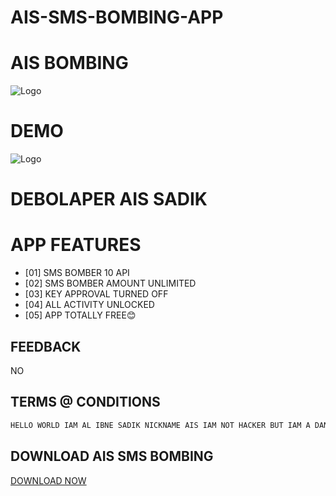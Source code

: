 # AIS-SMS-BOMBING-APP

# AIS BOMBING
 
![Logo](received_1025986074757503.webp)

# DEMO
![Logo](IMG_20220803_064631_735.jpg)


# DEBOLAPER AIS SADIK

# APP FEATURES


- [01] SMS BOMBER 10 API
- [02] SMS BOMBER AMOUNT UNLIMITED
- [03] KEY APPROVAL TURNED OFF
- [04] ALL ACTIVITY UNLOCKED 
- [05] APP TOTALLY FREE😊

## FEEDBACK
NO
    
## TERMS @ CONDITIONS

```javascript
HELLO WORLD IAM AL IBNE SADIK NICKNAME AIS IAM NOT HACKER BUT IAM A DANGER
````


## DOWNLOAD AIS SMS BOMBING
<a href="https://raw.githubusercontent.com/Teamex07/Ex-Bomber-Pro/main/ExBomber.apk">DOWNLOAD NOW</a>
